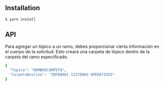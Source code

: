 ## Installation

```bash
$ yarn install
```

## API

Para agregar un tópico a un ramo, debes proporcionar cierta información en el cuerpo de la solicitud. Esto creará una carpeta de tópico dentro de la carpeta del ramo especificado.

```bash
{
  "Topico": "NOMBRECARPETA",
  "CarpetaDestino": "INFB8081 SISTEMAS OPERATIVOS"
}
```